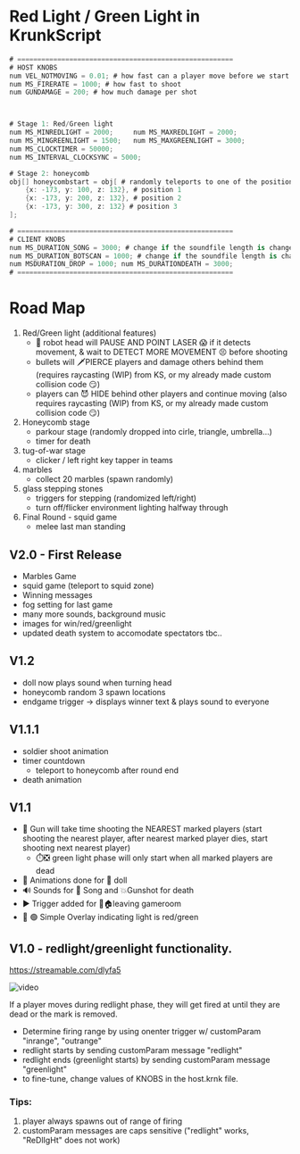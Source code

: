 
# Red Light / Green Light in KrunkScript

```cs
# ======================================================
# HOST KNOBS
num VEL_NOTMOVING = 0.01; # how fast can a player move before we start shooting it (pixels/ms)
num MS_FIRERATE = 1000; # how fast to shoot
num GUNDAMAGE = 200; # how much damage per shot



# Stage 1: Red/Green light
num MS_MINREDLIGHT = 2000;     num MS_MAXREDLIGHT = 2000;
num MS_MINGREENLIGHT = 1500;   num MS_MAXGREENLIGHT = 3000;
num MS_CLOCKTIMER = 50000; 
num MS_INTERVAL_CLOCKSYNC = 5000;

# Stage 2: honeycomb
obj[] honeycombstart = obj[ # randomly teleports to one of the positions below
	{x: -173, y: 100, z: 132}, # position 1
	{x: -173, y: 200, z: 132}, # position 2
	{x: -173, y: 300, z: 132} # position 3
];

# ======================================================
# CLIENT KNOBS
num MS_DURATION_SONG = 3000; # change if the soundfile length is changed
num MS_DURATION_BOTSCAN = 1000; # change if the soundfile length is changed
num MSDURATION_DROP = 1000; num MS_DURATIONDEATH = 3000;
# ======================================================
```

# Road Map
1. Red/Green light (additional features)
	- 🤖 robot head will PAUSE AND POINT LASER 😱 if it detects movement, & wait to DETECT MORE MOVEMENT 😣 before shooting
	- bullets will 🗡️PIERCE players and damage others behind them (requires raycasting (WIP) from KS, or my already made custom collision code 😏)
	- players can 😈 HIDE behind other players and continue moving (also requires raycasting (WIP) from KS, or my already made custom collision code 😏)
2. Honeycomb stage
	- parkour stage (randomly dropped into cirle, triangle, umbrella...)
	- timer for death
3. tug-of-war stage
	- clicker / left right key tapper in teams 
4. marbles
	- collect 20 marbles (spawn randomly)
5.  glass stepping stones
	- triggers for stepping (randomized left/right)
	- turn off/flicker environment lighting halfway through
6. Final Round - squid game
	- melee last man standing

## V2.0 - First Release
- Marbles Game
- squid game (teleport to squid zone)
- Winning messages
- fog setting for last game 
- many more sounds, background music
- images for win/red/greenlight
- updated death system to accomodate spectators
tbc.. 

## V1.2 
- doll now plays sound when turning head
- honeycomb random 3 spawn locations
- endgame trigger -> displays winner text & plays sound to everyone

## V1.1.1
- soldier shoot animation
- timer countdown
	- teleport to honeycomb after round end
- death animation

## V1.1  
- 🔫 Gun will take time shooting the NEAREST marked players (start shooting the nearest player, after nearest marked player dies, start shooting next nearest player)
	- ⏱️❎ green light phase will only start when all marked players are dead
- 🎥 Animations done for 🎎 doll
- 🔊 Sounds for 🎵 Song and 💥Gunshot for death
- ▶️ Trigger added for 🏃🏠leaving gameroom
- 🔴 🟢 Simple Overlay indicating light is red/green 




## V1.0 - redlight/greenlight functionality. 

https://streamable.com/dlyfa5

![video](2021-10-13_23-03-07.gif)

If a player moves during redlight phase, they will get fired at until they are dead or the mark is removed.
- Determine firing range by using onenter trigger w/ customParam "inrange", "outrange"
- redlight starts by sending customParam message "redlight"
- redlight ends (greenlight starts) by sending customParam message "greenlight"
- to fine-tune, change values of KNOBS in the host.krnk file.

### Tips:
1. player always spawns out of range of firing
2. customParam messages are caps sensitive ("redlight" works, "ReDlIgHt" does not work)
